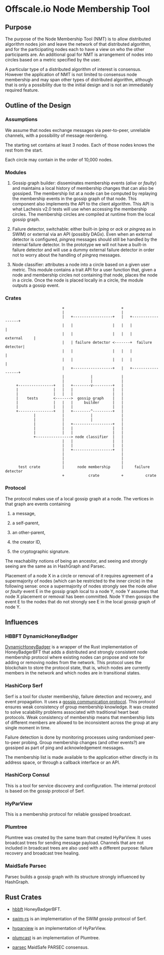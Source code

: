 # Offscale.io Node Membership Tool


## Purpose

The purpose of the Node Membership Tool (NMT) is to allow distributed algorithm
nodes join and leave the network of that distributed algorithm, and for the
participating nodes each to have a view on who the other participants are. An
additional goal for NMT is arrangement of nodes into circles based on a metric
specified by the user.

A particular type of a distributed algorithm of interest is consensus. However
the application of NMT is not limited to consensus node membership and may span
other types of distributed algorithm, although that is only a possibility due to
the initial design and is not an immediately required feature.


## Outline of the Design


### Assumptions

We assume that nodes exchange messages via peer-to-peer, unreliable channels,
with a possibility of message reordering.

The starting set contains at least 3 nodes. Each of those nodes knows the rest
from the start.

Each circle may contain in the order of 10,000 nodes.


### Modules

1. Gossip graph builder: disseminates membership events (_alive_ or _faulty_)
   and maintains a local history of membership changes that can also be
   gossiped.  The membership list at a node can be computed by replaying the
   membership events in the gossip graph of that node. This component also
   implements the API to the client algorithm. This API is what Lachesis v2.0
   tests will use when accessing the membership circles. The membership circles
   are compiled at runtime from the local gossip graph.

2. Failure detector, switchable: either built-in (_ping_ or _ack_ or _pingreq_
   as in SWIM) or external via an API (possibly DAGx). Even when an external
   detector is configured, _pingreq_ messages should still be handled by the
   internal failure detector. In the prototype we will not have a built-in
   failure detector and will use a dummy external failure detector in order not
   to worry about the handling of _pingreq_ messages.

3. Node classifier: attributes a node into a circle based on a given user
   metric. This module contains a trait API for a user function that, given a
   node and membership circles not containing that node, places the node in a
   circle. Once the node is placed locally in a circle, the module outputs a
   gossip event.


### Crates

```
                          +                          +
                          |                          |
                          |   +------------------+   |   +------------------+
                          |   |                  |   |   |                  |
                          |   |                  |   |   |     external     |
                          |   | failure detector <-------+  failure detector|
                          |   |                  |   |   |                  |
                          |   |                  |   |   |                  |
                          |   +------------------+   |   +------------------+
                          |            |             |
                          |            |             |
     +----------------+   |   +--------v---------+   |
     |                |   |   |                  |   |
     |                |   |   |                  |   |
     |    tests       <------->  gossip graph    |   |
     |                |   |   |     builder      |   |
     |                |   |   |                  |   |
     +----------------+   |   +--------^---------+   |
             |            |            |             |
             |            |            |             |
             |            |   +------------------+   |
             |            |   |                  |   |
             |            |   |                  |   |
             +----------------> node classifier  |   |
                          |   |                  |   |
                          |   |                  |   |
                          |   +------------------+   |
                          |                          |
                          |                          |
                          |                          |
      test crate          |      node membership     |     failure detector
                          +           crate          +          crate
```


### Protocol

The protocol makes use of a local gossip graph at a node. The vertices in that
graph are events containing

1. a message,

2. a self-parent,

3. an other-parent,

4. the creator ID,

5. the cryptographic signature.

The reachability notions of being an ancestor, and seeing and strongly seeing
are the same as in HashGraph and Parsec.

Placement of a node X in a circle or removal of it requires agreement of a
supermajority of nodes (which can be restricted to the inner circle) in the
following sense: once a supermajority of nodes strongly see the node _alive_ or
_faulty_ event E in the gossip graph local to a node Y, node Y assumes that node
X placement or removal has been committed. Node Y then gossips the event E to
the nodes that do not strongly see E in the local gossip graph of node Y.


## Influences

### HBBFT DynamicHoneyBadger

[DynamicHoneyBadger](https://github.com/poanetwork/hbbft/blob/master/src/dynamic_honey_badger/mod.rs)
is a wrapper of the Rust implementation of HoneyBadgerBFT that adds a
distributed and strongly consistent node membership protocol where existing
nodes can propose and vote for adding or removing nodes from the network. This
protocol uses the blockchain to store the protocol state, that is, which nodes
are currently members in the network and which nodes are in transitional states.


### HashiCorp Serf

Serf is a tool for cluster membership, failure detection and recovery, and event
propagation. It uses a [gossip communication
protocol](https://www.serf.io/docs/internals/gossip.html). This protocol ensures
weak consistency of group membership knowledge. It was created to solve
scalability problems associated with traditional heart beat protocols. Weak
consistency of membership means that membership lists of different members are
allowed to be inconsistent across the group at any single moment in time.

Failure detection is done by monitoring processes using randomised peer-to-peer
probing. Group membership changes (and other events?) are gossiped as part of
ping and acknowledgement messages.

The membership list is made available to the application either directly in its
address space, or through a callback interface or an API.


### HashiCorp Consul

This is a tool for service discovery and configuration. The internal protocol is
based on the gossip protocol of Serf.


### HyParView

This is a membership protocol for reliable gossiped broadcast.


### Plumtree

Plumtree was created by the same team that created HyParView. It uses broadcast
trees for sending message payload. Channels that are not included in broadcast
trees are also used with a different purpose: failure recovery and broadcast
tree healing.


### MaidSafe Parsec

Parsec builds a gossip graph with its structure strongly influenced by HashGraph.


## Rust Crates

- [hbbft](https://github.com/poanetwork/hbbft) HoneyBadgerBFT.

- [swim-rs](https://github.com/mhallin/swim-rs) is an implementation of the SWIM
  gossip protocol of Serf.

- [hyparview](https://github.com/sile/hyparview) is an implementation of
  HyParView.

- [plumcast](https://github.com/sile/plumcast) is an implementation of Plumtree.

- [parsec](https://github.com/maidsafe/parsec/) MaidSafe PARSEC consensus.
